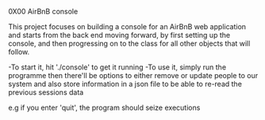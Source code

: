 0X00 AirBnB console

This project focuses on building a console for an AirBnB web application and starts from the back end moving forward, by first setting up the console, and then progressing on to the class for all other objects that will follow.

-To start it, hit './console' to get it running
-To use it, simply run the programme then there'll be options to either remove or update people to our system and also store information in a json file to be able to re-read the previous sessions data

e.g if you enter 'quit', the program should seize executions